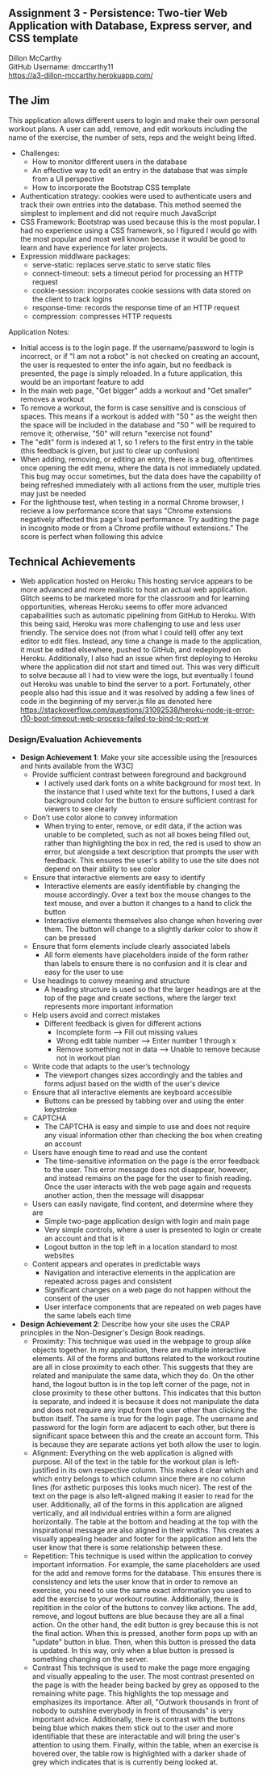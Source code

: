 Assignment 3 - Persistence: Two-tier Web Application with Database, Express server, and CSS template
---

Dillon McCarthy<br>
GitHub Username: dmccarthy11<br>
https://a3-dillon-mccarthy.herokuapp.com/

## The Jim

This application allows different users to login and make their own personal workout plans.  A user can add, remove, and edit workouts including the name of the exercise, the number of sets, reps and the weight being lifted.

- Challenges:
  - How to monitor different users in the database
  - An effective way to edit an entry in the database that was simple from a UI perspective
  - How to incorporate the Bootstrap CSS template 
- Authentication strategy: cookies were used to authenticate users and track their own entries into the database.  This method seemed the simplest to implement and did not require much JavaScript
- CSS Framework: Bootstrap was used because this is the most popular.  I had no experience using a CSS framework, so I figured I would go with the most popular and most well known because it would be good to learn and have experience for later projects.
- Expression middlware packages:
  - serve-static: replaces serve.static to serve static files
  - connect-timeout: sets a timeout period for processing an HTTP request
  - cookie-session: incorporates cookie sessions with data stored on the client to track logins
  - response-time: records the response time of an HTTP request
  - compression: compresses HTTP requests

Application Notes:
- Initial access is to the login page.  If the username/password to login is incorrect, or if "I am not a robot" is not checked on creating an account, the user is requested to enter the info again, but no feedback is presented, the page is simply reloaded.  In a future application, this would be an important feature to add
- In the main web page, "Get bigger" adds a workout and "Get smaller" removes a workout
- To remove a workout, the form is case sensitive and is conscious of spaces.  This means if a workout is added with "50 " as the weight then the space will be included in the database and "50 " will be required to remove it; otherwise, "50" will return "exercise not found"
- The "edit" form is indexed at 1, so 1 refers to the first entry in the table (this feedback is given, but just to clear up confusion)
- When adding, removing, or editing an entry, there is a bug, oftentimes once opening the edit menu, where the data is not immediately updated.  This bug may occur sometimes, but the data does have the capability of being refreshed immediately with all actions from the user, multiple tries may just be needed
- For the lighthouse test, when testing in a normal Chrome browser, I recieve a low performance score that says "Chrome extensions negatively affected this page's load performance. Try auditing the page in incognito mode or from a Chrome profile without extensions."  The score is perfect when following this advice

## Technical Achievements
- Web application hosted on Heroku
This hosting service appears to be more advanced and more realistic to host an actual web application.  Glitch seems to be marketed more for the classroom and for learning opportunities, whereas Heroku seems to offer more advanced capabailities such as automatic pipelining from GitHub to Heroku.  With this being said, Heroku was more challenging to use and less user friendly.  The service does not (from what I could tell) offer any text editor to edit files.  Instead, any time a change is made to the application, it must be edited elsewhere, pushed to GitHub, and redeployed on Heroku.  Additionally, I also had an issue when first deploying to Heroku where the application did not start and timed out.  This was very difficult to solve because all I had to view were the logs, but eventually I found out Heroku was unable to bind the server to a port.  Fortunately, other people also had this issue and it was resolved by adding a few lines of code in the beginning of my server.js file as denoted here https://stackoverflow.com/questions/31092538/heroku-node-js-error-r10-boot-timeout-web-process-failed-to-bind-to-port-w

### Design/Evaluation Achievements
- **Design Achievement 1**: Make your site accessible using the [resources and hints available from the W3C]
  - Provide sufficient contrast between foreground and background
    - I actively used dark fonts on a white background for most text.  In the instance that I used white text for the buttons, I used a dark background color for the button to ensure sufficient contrast for viewers to see clearly
  - Don’t use color alone to convey information
    - When trying to enter, remove, or edit data, if the action was unable to be completed, such as not all boxes being filled out, rather than highlighting the box in red, the red is used to show an error, but alongside a text description that prompts the user with feedback.  This ensures the user's ability to use the site does not depend on their ability to see color
  - Ensure that interactive elements are easy to identify
    - Interactive elements are easily identifiable by changing the mouse accordingly.  Over a text box the mouse changes to the text mouse, and over a button it changes to a hand to click the button
    - Interactive elements themselves also change when hovering over them.  The button will change to a slightly darker color to show it can be pressed
  - Ensure that form elements include clearly associated labels
    - All form elements have placeholders inside of the form rather than labels to ensure there is no confusion and it is clear and easy for the user to use
  - Use headings to convey meaning and structure
    - A heading structure is used so that the larger headings are at the top of the page and create sections, where the larger text represents more important information
  - Help users avoid and correct mistakes
    - Different feedback is given for different actions
      - Incomplete form --> Fill out missing values
      - Wrong edit table number --> Enter number 1 through x
      - Remove something not in data --> Unable to remove because not in workout plan
  - Write code that adapts to the user’s technology
    - The viewport changes sizes accordingly and the tables and forms adjust based on the width of the user's device
  - Ensure that all interactive elements are keyboard accessible
    - Buttons can be pressed by tabbing over and using the enter keystroke
  - CAPTCHA
    - The CAPTCHA is easy and simple to use and does not require any visual information other than checking the box when creating an account
  - Users have enough time to read and use the content
    - The time-sensitive information on the page is the error feedback to the user.  This error message does not disappear, however, and instead remains on the page for the user to finish reading.  Once the user interacts with the web page again and requests another action, then the message will disappear
  - Users can easily navigate, find content, and determine where they are
    - Simple two-page application design with login and main page
    - Very simple controls, where a user is presented to login or create an account and that is it
    - Logout button in the top left in a location standard to most websites
  - Content appears and operates in predictable ways
    - Navigation and interactive elements in the application are repeated across pages and consistent
    - Significant changes on a web page do not happen without the consent of the user
    - User interface components that are repeated on web pages have the same labels each time
- **Design Achievement 2**: Describe how your site uses the CRAP principles in the Non-Designer's Design Book readings.
  - Proximity:
    This technique was used in the webpage to group alike objects together.  In my application, there are multiple interactive elements.  All of the forms and buttons related to the workout routine are all in close proximity to each other.  This suggests that they are related and manipulate the same data, which they do.  On the other hand, the logout button is in the top left corner of the page, not in close proximity to these other buttons.  This indicates that this button is separate, and indeed it is because it does not manipulate the data and does not require any input from the user other than clicking the button itself.  The same is true for the login page.  The username and password for the login form are adjacent to each other, but there is significant space between this and the create an account form.  This is because they are separate actions yet both allow the user to login.
  - Alignment:
    Everything on the web application is aligned with purpose.  All of the text in the table for the workout plan is left-justified in its own respective column. This makes it clear which and which entry belongs to which column since there are no column lines (for asthetic purposes this looks much nicer). The rest of the text on the page is also left-aligned making it easier to read for the user.  Additionally, all of the forms in this application are aligned vertically, and all individual entries within a form are aligned horizontally.  The table at the bottom and heading at the top with the inspirational message are also aligned in their widths.  This creates a visually appealing header and footer for the application and lets the user know that there is some relationship between these.
  - Repetition:
    This technique is used within the application to convey important information.  For example, the same placeholders are used for the add and remove forms for the database.  This ensures there is consistency and lets the user know that in order to remove an exercise, you need to use the same exact information you used to add the exercise to your workout routine.  Additionally, there is repitition in the color of the buttons to convey like actions.  The add, remove, and logout buttons are blue because they are all a final action.  On the other hand, the edit button is grey because this is not the final action.  When this is pressed, another form pops up with an "update" button in blue.  Then, when this button is pressed the data is updated.  In this way, only when a blue button is pressed is something changing on the server.
  - Contrast
    This technique is used to make the page more engaging and visually appealing to the user.  The most contrast presented on the page is with the header being backed by grey as opposed to the remaining white page.  This highlights the top message and emphasizes its importance.  After all, "Outwork thousands in front of nobody to outshine everybody in front of thousands" is very important advice.  Additionally, there is contrast with the buttons being blue which makes them stick out to the user and more identifiable that these are interactable and will bring the user's attention to using them.  Finally, within the table, when an exercise is hovered over, the table row is highlighted with a darker shade of grey which indicates that is is currently being looked at.
